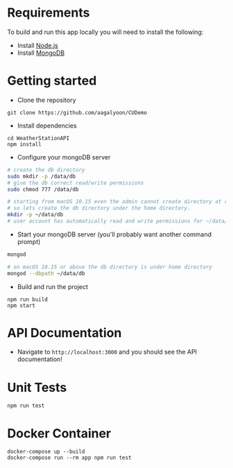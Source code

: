 # Requirements

To build and run this app locally you will need to install the following:

- Install [Node.js](https://nodejs.org/en/)
- Install [MongoDB](https://docs.mongodb.com/manual/installation/)

# Getting started

- Clone the repository

```
git clone https://github.com/aagalyoon/CUDemo
```

- Install dependencies

```
cd WeatherStationAPI
npm install
```

- Configure your mongoDB server

```bash
# create the db directory
sudo mkdir -p /data/db
# give the db correct read/write permissions
sudo chmod 777 /data/db

# starting from macOS 10.15 even the admin cannot create directory at root
# so lets create the db directory under the home directory.
mkdir -p ~/data/db
# user account has automatically read and write permissions for ~/data/db.
```

- Start your mongoDB server (you'll probably want another command prompt)

```bash
mongod

# on macOS 10.15 or above the db directory is under home directory
mongod --dbpath ~/data/db
```

- Build and run the project

```
npm run build
npm start
```

# API Documentation

- Navigate to `http://localhost:3000` and you should see the API documentation!

# Unit Tests

```
npm run test
```

# Docker Container

```
docker-compose up --build
docker-compose run --rm app npm run test
```
